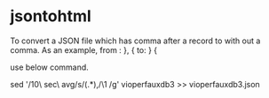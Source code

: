 # jsontohtml

To convert a JSON file which has comma after a record to with out a comma. As an example, 
from :
},
{
to:
}
{

use below command.

sed '/10\ sec\ avg/s/\(.*\),/\1 /g' vioperfauxdb3 >> vioperfauxdb3.json
